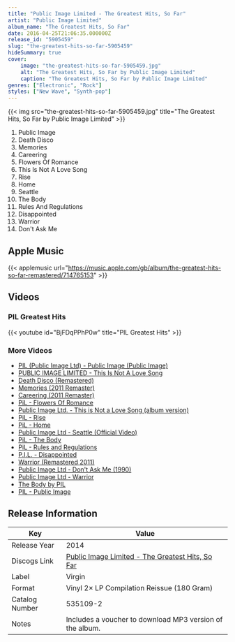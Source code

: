 ```yaml
---
title: "Public Image Limited - The Greatest Hits, So Far"
artist: "Public Image Limited"
album_name: "The Greatest Hits, So Far"
date: 2016-04-25T21:06:35.000000Z
release_id: "5905459"
slug: "the-greatest-hits-so-far-5905459"
hideSummary: true
cover:
    image: "the-greatest-hits-so-far-5905459.jpg"
    alt: "The Greatest Hits, So Far by Public Image Limited"
    caption: "The Greatest Hits, So Far by Public Image Limited"
genres: ["Electronic", "Rock"]
styles: ["New Wave", "Synth-pop"]
---
```


{{< img src="the-greatest-hits-so-far-5905459.jpg" title="The Greatest Hits, So Far by Public Image Limited" >}}

<!-- section break -->

1. Public Image
2. Death Disco
3. Memories
4. Careering
5. Flowers Of Romance
6. This Is Not A Love Song
7. Rise
8. Home
9. Seattle
10. The Body
11. Rules And Regulations
12. Disappointed
13. Warrior
14. Don't Ask Me

<!-- section break -->




## Apple Music
{{< applemusic url="https://music.apple.com/gb/album/the-greatest-hits-so-far-remastered/714765153" >}}





## Videos
### PIL Greatest Hits
{{< youtube id="BjFDqPPhP0w" title="PIL Greatest Hits" >}}<br>

### More Videos

- [PIL (Public Image Ltd) - Public Image (Public Image)](https://www.youtube.com/watch?v=cifo77azntk)
- [PUBLIC IMAGE LIMITED - This Is Not A Love Song](https://www.youtube.com/watch?v=-Kzk1xZCiv8)
- [Death Disco (Remastered)](https://www.youtube.com/watch?v=Whxd1twSFfM)
- [Memories (2011 Remaster)](https://www.youtube.com/watch?v=rlM__Fk7d2E)
- [Careering (2011 Remaster)](https://www.youtube.com/watch?v=2kxpZitrSIQ)
- [PiL - Flowers Of Romance](https://www.youtube.com/watch?v=bZhomMUzYUg)
- [Public Image Ltd. - This is Not a Love Song (album version)](https://www.youtube.com/watch?v=GZR-SgyD8R8)
- [PiL - Rise](https://www.youtube.com/watch?v=mQLfxmuI6YM)
- [PiL - Home](https://www.youtube.com/watch?v=p3ZlwitRLFY)
- [Public Image Ltd - Seattle (Official Video)](https://www.youtube.com/watch?v=bFOjktDN0IA)
- [PiL - The Body](https://www.youtube.com/watch?v=-Og6_MQ5DvU)
- [PiL - Rules and Regulations](https://www.youtube.com/watch?v=pkecN4EVEtc)
- [P.I.L. - Disappointed](https://www.youtube.com/watch?v=MhSdOHPIp0Q)
- [Warrior (Remastered 2011)](https://www.youtube.com/watch?v=5sm9OzoJCN4)
- [Public Image Ltd - Don't Ask Me (1990)](https://www.youtube.com/watch?v=y-NBzRs-PIY)
- [Public Image Ltd - Warrior](https://www.youtube.com/watch?v=YgcFbPrt1I8)
- [The Body by PIL](https://www.youtube.com/watch?v=56RICywExfw)
- [PIL - Public Image](https://www.youtube.com/watch?v=ylOCIP54PIQ)


## Release Information
|  Key           | Value                                                |
| ---------------| ---------------------------------------------------- |
| Release Year   | 2014                                   |
| Discogs Link   | [Public Image Limited - The Greatest Hits, So Far](https://www.discogs.com/release/5905459-Public-Image-Ltd-The-Greatest-Hits-So-Far) |
| Label          | Virgin |
| Format         | Vinyl 2× LP Compilation Reissue (180 Gram) |
| Catalog Number | 535109-2 |
| Notes | Includes a voucher to download MP3 version of the album. |